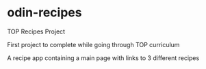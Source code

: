 # odin-recipes
TOP Recipes Project

First project to complete while going through TOP curriculum

A recipe app containing a main page with links to 3 different recipes